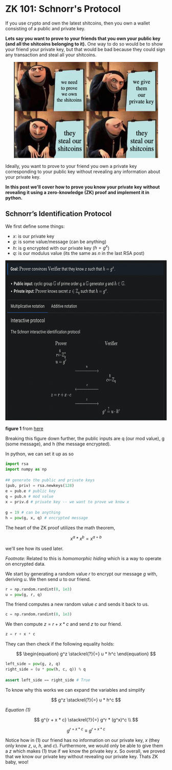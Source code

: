 # ZK 101: Schnorr's Protocol 

If you use crypto and own the latest shitcoins, then you own a wallet consisting of a public and private key. 

**Lets say you want to prove to your friends that you own your public key (and all the shitcoins belonging to it).** One way to do so would be to show your friend your private key, but that would be bad because they could sign any transaction and steal all your shitcoins. 

<div align="center">
<img src="2022-07-07-21-47-04.png" width="450" height="300">
</div>

Ideally, you want to prove to your friend you own a private key corresponding to your public key without revealing any information about your private key. 

**In this post we'll cover how to prove you know your private key without revealing it using a zero-knowledge (ZK) proof and implement it in python.**

## Schnorr’s Identification Protocol 

We first define some things: 
- $x$: is our private key 
- $g$: is some value/message (can be anything)
- $h$: is g encrypted with our private key ($h = g^x$)
- $q$: is our modulus value (its the same as $n$ in the last RSA post)

<div align="center">
<img src="2022-07-07-21-12-12.png" width="700" height="500">
</div>

**figure 1** from [here](https://www.zkdocs.com/docs/zkdocs/zero-knowledge-protocols/schnorr/)

Breaking this figure down further, the public inputs are q (our mod value), g (some message), and h (the message encrypted). 

In python, we can set it up as so

```python 
import rsa
import numpy as np 

## generate the public and private keys 
(pub, priv) = rsa.newkeys(128)
e = pub.e # public key 
q = pub.n # mod value 
x = priv.d # private key -- we want to prove we know x

g = 19 # can be anything 
h = pow(g, x, q) # encrypted message
```

The heart of the ZK proof utilizes the math theorem,

$$
x^a * x^b = x^{a + b}
$$

we'll see how its used later.

*Footnote:* Related to this is *homomorphic hiding* which is a way to operate on encrypted data.

We start by generating a random value $r$ to encrypt our message $g$ with, deriving $u$. We then send $u$ to our friend. 

```python 
r = np.random.randint(0, 1e3)
u = pow(g, r, q)
```

The friend computes a new random value $c$ and sends it back to us. 

```python 
c = np.random.randint(0, 1e3)
```

We then compute $z = r + x * c$ and send $z$ to our friend. 

```python 
z = r + x * c 
```

They can then check if the following equality holds:

$$
\begin{equation}
g^z \stackrel{?}{=} u * h^c 
\end{equation}
$$

```python 
left_side = pow(g, z, q)
right_side = (u * pow(h, c, q)) % q

assert left_side == right_side # True 
```

To know why this works we can expand the variables and simplify 

$$
g^z \stackrel{?}{=} u * h^c 
$$ 

*Equation (1)*

$$
g^{r + x * c} \stackrel{?}{=} g^r * (g^x)^c \\
$$

$$
g^{r + x * c} \equiv g^{r + x * c} 
$$

Notice how in (1) our friend has no information on our private key, $x$ (they only know $z$, $u$, $h$, and $c$). Furthermore, we would only be able to give them a $z$ which makes (1) true if we know the private key $x$. So overall, we proved that we know our private key without revealing our private key. Thats ZK baby, woo! 
